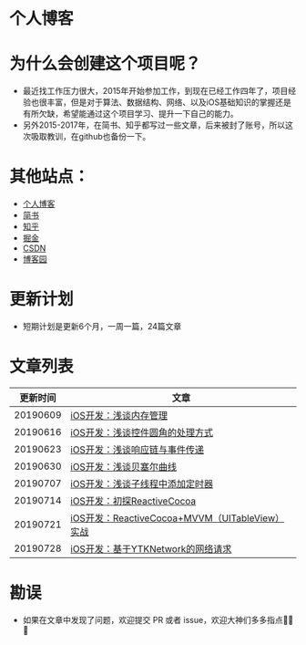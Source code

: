 # 个人博客
# 为什么会创建这个项目呢？
* 最近找工作压力很大，2015年开始参加工作，到现在已经工作四年了，项目经验也很丰富，但是对于算法、数据结构、网络、以及iOS基础知识的掌握还是有所欠缺，希望能通过这个项目学习、提升一下自己的能力。
* 另外2015-2017年，在简书、知乎都写过一些文章，后来被封了账号，所以这次吸取教训，在github也备份一下。

# 其他站点：
* [个人博客](http://www.devpeng.com)
* [简书](https://www.jianshu.com/u/ab82c808132d)
* [知乎](https://www.zhihu.com/people/devpeng)
* [掘金](https://juejin.im/user/5cbfd60df265da036d79bd6c)
* [CSDN](https://blog.csdn.net/ctguqsx)
* [博客园]()

# 更新计划
* 短期计划是更新6个月，一周一篇，24篇文章
# 文章列表
更新时间 | 文章
-|-
20190609|[iOS开发：浅谈内存管理](https://github.com/pengwj/blogWork/blob/master/article/iOS%E5%BC%80%E5%8F%91%EF%BC%9A%E6%B5%85%E8%B0%88%E5%86%85%E5%AD%98%E7%AE%A1%E7%90%86.md)
20190616|[iOS开发：浅谈控件圆角的处理方式](https://github.com/pengwj/blogWork/blob/master/article/iOS%E5%BC%80%E5%8F%91%EF%BC%9A%E6%B5%85%E8%B0%88%E6%8E%A7%E4%BB%B6%E5%9C%86%E8%A7%92%E7%9A%84%E5%A4%84%E7%90%86%E6%96%B9%E5%BC%8F.md)
20190623|[iOS开发：浅谈响应链与事件传递](https://github.com/pengwj/blogWork/blob/master/article/iOS%E5%BC%80%E5%8F%91%EF%BC%9A%E6%B5%85%E8%B0%88%E5%93%8D%E5%BA%94%E9%93%BE%E4%B8%8E%E4%BA%8B%E4%BB%B6%E4%BC%A0%E9%80%92.md)
20190630|[iOS开发：浅谈贝塞尔曲线](https://github.com/pengwj/blogWork/blob/master/article/iOS%E5%BC%80%E5%8F%91%EF%BC%9A%E6%B5%85%E8%B0%88%E8%B4%9D%E5%A1%9E%E5%B0%94%E6%9B%B2%E7%BA%BF.md)
20190707|[iOS开发：浅谈子线程中添加定时器](https://github.com/pengwj/blogWork/blob/master/article/iOS%E5%BC%80%E5%8F%91%EF%BC%9A%E6%B5%85%E8%B0%88%E5%AD%90%E7%BA%BF%E7%A8%8B%E4%B8%AD%E6%B7%BB%E5%8A%A0%E5%AE%9A%E6%97%B6%E5%99%A8.md)
20190714|[iOS开发：初探ReactiveCocoa](https://github.com/pengwj/blogWork/blob/master/article/iOS开发：初探ReactiveCocoa.md)
20190721|[iOS开发：ReactiveCocoa+MVVM（UITableView）实战](https://github.com/pengwj/blogWork/blob/master/article/iOS%E5%BC%80%E5%8F%91%EF%BC%9AReactiveCocoa%2BMVVM%EF%BC%88UITableView%EF%BC%89%E5%AE%9E%E6%88%98.md)
20190728|[iOS开发：基于YTKNetwork的网络请求](https://github.com/pengwj/blogWork/blob/master/article/iOS%E5%BC%80%E5%8F%91%EF%BC%9A%E5%9F%BA%E4%BA%8EYTKNetwork%E7%9A%84%E7%BD%91%E7%BB%9C%E8%AF%B7%E6%B1%82.md)




# 勘误
* 如果在文章中发现了问题，欢迎提交 PR 或者 issue，欢迎大神们多多指点🙏🙏🙏

